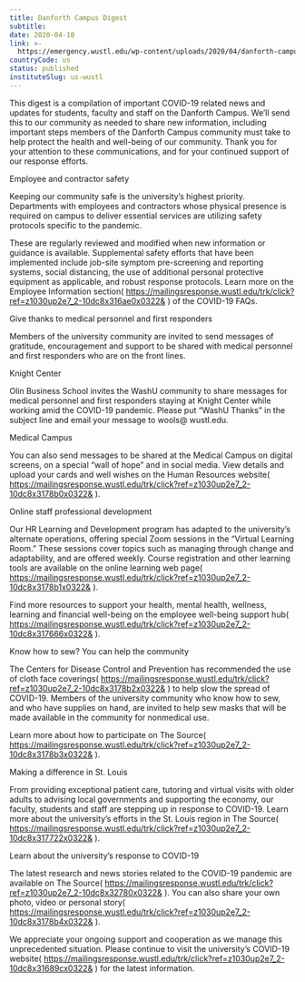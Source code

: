 ```yaml
---
title: Danforth Campus Digest
subtitle: 
date: 2020-04-10
link: >-
  https://emergency.wustl.edu/wp-content/uploads/2020/04/danforth-campus-digest-4-10-20.pdf
countryCode: us
status: published
instituteSlug: us-wustl
---
```

This digest is a compilation of important COVID-19 related news and updates for students, faculty and staff on the Danforth Campus. We’ll send this to our community as needed to share new information, including important steps members of the Danforth Campus community must take to help protect the health and well-being of our community. Thank you for your attention to these communications, and for your continued support of our response efforts.

Employee and contractor safety

Keeping our community safe is the university’s highest priority. Departments with employees and contractors whose physical presence is required on campus to deliver essential services are utilizing safety protocols specific to the pandemic.

These are regularly reviewed and modified when new information or guidance is available. Supplemental safety efforts that have been implemented include job-site symptom pre-screening and reporting systems, social distancing, the use of additional personal protective equipment as applicable, and robust response protocols. Learn more on the Employee Information section( https://mailingsresponse.wustl.edu/trk/click?ref=z1030up2e7_2-10dc8x316ae0x0322& ) of the COVID-19 FAQs.

Give thanks to medical personnel and first responders

Members of the university community are invited to send messages of gratitude, encouragement and support to be shared with medical personnel and first responders who are on the front lines.

Knight Center

Olin Business School invites the WashU community to share messages for medical personnel and first responders staying at Knight Center while working amid the COVID-19 pandemic. Please put “WashU Thanks” in the subject line and email your message to wools@ wustl.edu.

Medical Campus

You can also send messages to be shared at the Medical Campus on digital screens, on a special “wall of hope” and in social media. View details and upload your cards and well wishes on the Human Resources website( https://mailingsresponse.wustl.edu/trk/click?ref=z1030up2e7_2-10dc8x3178b0x0322& ).

Online staff professional development

Our HR Learning and Development program has adapted to the university’s alternate operations, offering special Zoom sessions in the “Virtual Learning Room.” These sessions cover topics such as managing through change and adaptability, and are offered weekly. Course registration and other learning tools are available on the online learning web page( https://mailingsresponse.wustl.edu/trk/click?ref=z1030up2e7_2-10dc8x3178b1x0322& ).

Find more resources to support your health, mental health, wellness, learning and financial well-being on the employee well-being support hub( https://mailingsresponse.wustl.edu/trk/click?ref=z1030up2e7_2-10dc8x317666x0322& ).

Know how to sew? You can help the community

The Centers for Disease Control and Prevention has recommended the use of cloth face coverings( https://mailingsresponse.wustl.edu/trk/click?ref=z1030up2e7_2-10dc8x3178b2x0322& ) to help slow the spread of COVID-19. Members of the university community who know how to sew, and who have supplies on hand, are invited to help sew masks that will be made available in the community for nonmedical use.

Learn more about how to participate on The Source( https://mailingsresponse.wustl.edu/trk/click?ref=z1030up2e7_2-10dc8x3178b3x0322& ).

Making a difference in St. Louis

From providing exceptional patient care, tutoring and virtual visits with older adults to advising local governments and supporting the economy, our faculty, students and staff are stepping up in response to COVID-19. Learn more about the university’s efforts in the St. Louis region in The Source( https://mailingsresponse.wustl.edu/trk/click?ref=z1030up2e7_2-10dc8x317722x0322& ).

Learn about the university’s response to COVID-19

The latest research and news stories related to the COVID-19 pandemic are available on The Source( https://mailingsresponse.wustl.edu/trk/click?ref=z1030up2e7_2-10dc8x32780x0322& ). You can also share your own photo, video or personal story( https://mailingsresponse.wustl.edu/trk/click?ref=z1030up2e7_2-10dc8x3178b4x0322& ).

We appreciate your ongoing support and cooperation as we manage this unprecedented situation. Please continue to visit the university’s COVID-19 website( https://mailingsresponse.wustl.edu/trk/click?ref=z1030up2e7_2-10dc8x31689cx0322& ) for the latest information.
